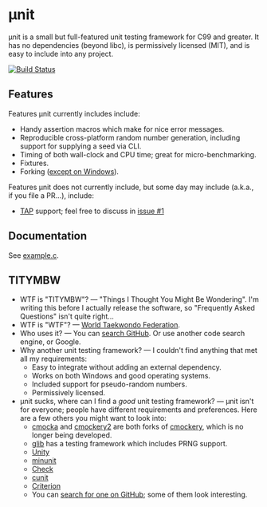 # µnit

µnit is a small but full-featured unit testing framework for C99 and
greater.  It has no dependencies (beyond libc), is permissively
licensed (MIT), and is easy to include into any project.

[![Build Status](https://travis-ci.org/nemequ/munit.svg?branch=master)](https://travis-ci.org/nemequ/munit)

## Features

Features µnit currently includes include:

 * Handy assertion macros which make for nice error messages.
 * Reproducible cross-platform random number generation, including
   support for supplying a seed via CLI.
 * Timing of both wall-clock and CPU time; great for
   micro-benchmarking.
 * Fixtures.
 * Forking
   ([except on Windows](https://github.com/nemequ/munit/issues/2)).

Features µnit does not currently include, but some day may include
(a.k.a., if you file a PR…), include:

 * [TAP](http://testanything.org/) support; feel free to discuss in
   [issue #1](https://github.com/nemequ/munit/issues/1)

## Documentation

See [example.c](https://github.com/nemequ/munit/blob/master/example.c).

## TITYMBW

 * WTF is "TITYMBW"? — "Things I Thought You Might Be Wondering".  I'm
   writing this before I actually release the software, so "Frequently
   Asked Questions" isn't quite right…
 * WTF is "WTF"? —
   [World Taekwondo Federation](http://www.wtf.org/).
 * Who uses it? — You can
   [search GitHub](https://github.com/search?l=c&q=munit_suite_main&type=Code&utf8=%E2%9C%93).
   Or use another code search engine, or Google.
 * Why another unit testing framework? — I couldn't find anything that
   met all my requirements:
   * Easy to integrate without adding an external dependency.
   * Works on both Windows and good operating systems.
   * Included support for pseudo-random numbers.
   * Permissively licensed.
 * µnit sucks, where can I find a *good* unit testing framework? —
   µnit isn't for everyone; people have different requirements and
   preferences.  Here are a few others you might want to look into:
   * [cmocka](https://cmocka.org/) and
     [cmockery2](https://github.com/lpabon/cmockery2) are both forks
     of [cmockery](https://code.google.com/p/cmockery/), which is no
     longer being developed.
   * [glib](https://developer.gnome.org/glib/stable/glib-Testing.html)
     has a testing framework which includes PRNG support.
   * [Unity](https://github.com/ThrowTheSwitch/Unity)
   * [minunit](https://github.com/siu/minunit)
   * [Check](https://libcheck.github.io/check/)
   * [cunit](http://cunit.sourceforge.net/)
   * [Criterion](https://github.com/Snaipe/Criterion)
   * You can
     [search for one on GitHub](https://github.com/search?l=C&q=unit+testing&type=Repositories&utf8=%E2%9C%93);
     some of them look interesting.
